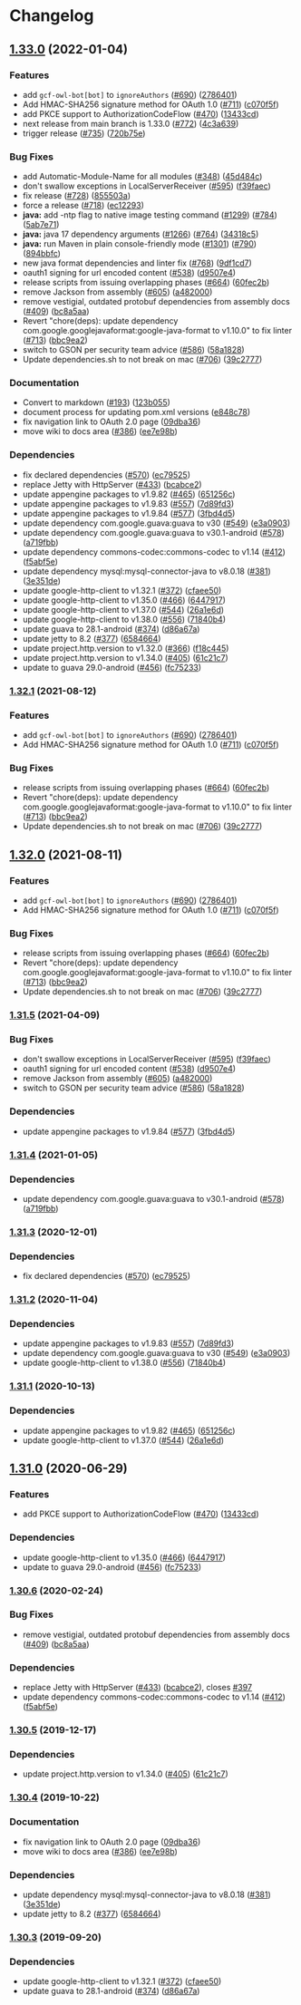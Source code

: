 # Changelog

## [1.33.0](https://github.com/googleapis/google-oauth-java-client/compare/google-oauth-java-client-v1.32.1...google-oauth-java-client-v1.33.0) (2022-01-04)


### Features

* add `gcf-owl-bot[bot]` to `ignoreAuthors` ([#690](https://github.com/googleapis/google-oauth-java-client/issues/690)) ([2786401](https://github.com/googleapis/google-oauth-java-client/commit/27864015793eab524c83ba4fc345a1afc27d7a95))
* Add HMAC-SHA256 signature method for OAuth 1.0 ([#711](https://github.com/googleapis/google-oauth-java-client/issues/711)) ([c070f5f](https://github.com/googleapis/google-oauth-java-client/commit/c070f5f27d8034f681b7fc9a43825cfc7fd6f06f))
* add PKCE support to AuthorizationCodeFlow ([#470](https://github.com/googleapis/google-oauth-java-client/issues/470)) ([13433cd](https://github.com/googleapis/google-oauth-java-client/commit/13433cd7dd06267fc261f0b1d4764f8e3432c824))
* next release from main branch is 1.33.0 ([#772](https://github.com/googleapis/google-oauth-java-client/issues/772)) ([4c3a639](https://github.com/googleapis/google-oauth-java-client/commit/4c3a6399f6d4aa4871bd119de378965e187e58b3))
* trigger release ([#735](https://github.com/googleapis/google-oauth-java-client/issues/735)) ([720b75e](https://github.com/googleapis/google-oauth-java-client/commit/720b75e479db3eab65365132aca54f43bddbdf4f))


### Bug Fixes

* add Automatic-Module-Name for all modules ([#348](https://github.com/googleapis/google-oauth-java-client/issues/348)) ([45d484c](https://github.com/googleapis/google-oauth-java-client/commit/45d484c6eb1203976e99eafb0b468a57d22a73a4))
* don't swallow exceptions in LocalServerReceiver ([#595](https://github.com/googleapis/google-oauth-java-client/issues/595)) ([f39faec](https://github.com/googleapis/google-oauth-java-client/commit/f39faec9980fa65602a216fbf34555b744139443))
* fix release ([#728](https://github.com/googleapis/google-oauth-java-client/issues/728)) ([855503a](https://github.com/googleapis/google-oauth-java-client/commit/855503afa55def3192e2bdaf7247aa2484a2abbd))
* force a release ([#718](https://github.com/googleapis/google-oauth-java-client/issues/718)) ([ec12293](https://github.com/googleapis/google-oauth-java-client/commit/ec122937c496396dad90ac05d71814342c611e70))
* **java:** add -ntp flag to native image testing command ([#1299](https://github.com/googleapis/google-oauth-java-client/issues/1299)) ([#784](https://github.com/googleapis/google-oauth-java-client/issues/784)) ([5ab7e71](https://github.com/googleapis/google-oauth-java-client/commit/5ab7e71390fbb2077b990e7a4b846b0eaa91d8a5))
* **java:** java 17 dependency arguments ([#1266](https://github.com/googleapis/google-oauth-java-client/issues/1266)) ([#764](https://github.com/googleapis/google-oauth-java-client/issues/764)) ([34318c5](https://github.com/googleapis/google-oauth-java-client/commit/34318c5342dbf6226c9959dcef26e45ecbcb650f))
* **java:** run Maven in plain console-friendly mode ([#1301](https://github.com/googleapis/google-oauth-java-client/issues/1301)) ([#790](https://github.com/googleapis/google-oauth-java-client/issues/790)) ([894bbfc](https://github.com/googleapis/google-oauth-java-client/commit/894bbfc751099d19b5f18fe70c2e068b1f6fd09c))
* new java format dependencies and linter fix ([#768](https://github.com/googleapis/google-oauth-java-client/issues/768)) ([9df1cd7](https://github.com/googleapis/google-oauth-java-client/commit/9df1cd70057bbb4f37f487f10d309d651ed68d20))
* oauth1 signing for url encoded content ([#538](https://github.com/googleapis/google-oauth-java-client/issues/538)) ([d9507e4](https://github.com/googleapis/google-oauth-java-client/commit/d9507e4c367cc870b811e28e3b206ef4661c67d8))
* release scripts from issuing overlapping phases ([#664](https://github.com/googleapis/google-oauth-java-client/issues/664)) ([60fec2b](https://github.com/googleapis/google-oauth-java-client/commit/60fec2b9bbd5d632dff155a45a2ed0fa2f261c45))
* remove Jackson from assembly ([#605](https://github.com/googleapis/google-oauth-java-client/issues/605)) ([a482000](https://github.com/googleapis/google-oauth-java-client/commit/a482000eddf3c056f57492487c4a2f1e2f81feeb))
* remove vestigial, outdated protobuf dependencies from assembly docs ([#409](https://github.com/googleapis/google-oauth-java-client/issues/409)) ([bc8a5aa](https://github.com/googleapis/google-oauth-java-client/commit/bc8a5aa3745b414bea035d9dad66882be7ad6311))
* Revert "chore(deps): update dependency com.google.googlejavaformat:google-java-format to v1.10.0" to fix linter ([#713](https://github.com/googleapis/google-oauth-java-client/issues/713)) ([bbc9ea2](https://github.com/googleapis/google-oauth-java-client/commit/bbc9ea2865f30a12402869e427bc6ae3ebffc588))
* switch to GSON per security team advice ([#586](https://github.com/googleapis/google-oauth-java-client/issues/586)) ([58a1828](https://github.com/googleapis/google-oauth-java-client/commit/58a1828e8e291c59494893b2632c294dffe98b23))
* Update dependencies.sh to not break on mac ([#706](https://github.com/googleapis/google-oauth-java-client/issues/706)) ([39c2777](https://github.com/googleapis/google-oauth-java-client/commit/39c2777543ca46dc2e4c12bd5469e829c9a85c37))


### Documentation

* Convert to markdown ([#193](https://github.com/googleapis/google-oauth-java-client/issues/193)) ([123b055](https://github.com/googleapis/google-oauth-java-client/commit/123b055fea07702b771976921915ccfdf8243f3e))
* document process for updating pom.xml versions ([e848c78](https://github.com/googleapis/google-oauth-java-client/commit/e848c78e656517df32f22a1b94cd9b615174a9d6))
* fix navigation link to OAuth 2.0 page ([09dba36](https://github.com/googleapis/google-oauth-java-client/commit/09dba36c4166fd1a062cc75e8688cd933c30f21d))
* move wiki to docs area ([#386](https://github.com/googleapis/google-oauth-java-client/issues/386)) ([ee7e98b](https://github.com/googleapis/google-oauth-java-client/commit/ee7e98b187251f1031863ad02790bf37a65b5691))


### Dependencies

* fix declared dependencies ([#570](https://github.com/googleapis/google-oauth-java-client/issues/570)) ([ec79525](https://github.com/googleapis/google-oauth-java-client/commit/ec79525da8bc50d4cb641a87c186a5870a61afd4))
* replace Jetty with HttpServer ([#433](https://github.com/googleapis/google-oauth-java-client/issues/433)) ([bcabce2](https://github.com/googleapis/google-oauth-java-client/commit/bcabce25df8b7dc9d3d0edfca009d47a465d1af3))
* update appengine packages to v1.9.82 ([#465](https://github.com/googleapis/google-oauth-java-client/issues/465)) ([651256c](https://github.com/googleapis/google-oauth-java-client/commit/651256caaaa0f760c6e098d6dae10b0c939564d4))
* update appengine packages to v1.9.83 ([#557](https://github.com/googleapis/google-oauth-java-client/issues/557)) ([7d89fd3](https://github.com/googleapis/google-oauth-java-client/commit/7d89fd36810e5c29073e0ab571e7e433d4473996))
* update appengine packages to v1.9.84 ([#577](https://github.com/googleapis/google-oauth-java-client/issues/577)) ([3fbd4d5](https://github.com/googleapis/google-oauth-java-client/commit/3fbd4d5205215447969adb7fa93a46f309eed4a5))
* update dependency com.google.guava:guava to v30 ([#549](https://github.com/googleapis/google-oauth-java-client/issues/549)) ([e3a0903](https://github.com/googleapis/google-oauth-java-client/commit/e3a0903fc405ea6fa86e62032dfb2a9fc9a23d1f))
* update dependency com.google.guava:guava to v30.1-android ([#578](https://github.com/googleapis/google-oauth-java-client/issues/578)) ([a719fbb](https://github.com/googleapis/google-oauth-java-client/commit/a719fbb03701938aac125f456153433e41b69393))
* update dependency commons-codec:commons-codec to v1.14 ([#412](https://github.com/googleapis/google-oauth-java-client/issues/412)) ([f5abf5e](https://github.com/googleapis/google-oauth-java-client/commit/f5abf5e00b9785f48fdea55a9d993565c66af61a))
* update dependency mysql:mysql-connector-java to v8.0.18 ([#381](https://github.com/googleapis/google-oauth-java-client/issues/381)) ([3e351de](https://github.com/googleapis/google-oauth-java-client/commit/3e351de3fb9a70a9174d06970b60d2387955e196))
* update google-http-client to v1.32.1 ([#372](https://github.com/googleapis/google-oauth-java-client/issues/372)) ([cfaee50](https://github.com/googleapis/google-oauth-java-client/commit/cfaee50cd3f4ef519619fc83366344ca6469c785))
* update google-http-client to v1.35.0 ([#466](https://github.com/googleapis/google-oauth-java-client/issues/466)) ([6447917](https://github.com/googleapis/google-oauth-java-client/commit/6447917c657a5ae4267afbab74dfdb890bbfbf28))
* update google-http-client to v1.37.0 ([#544](https://github.com/googleapis/google-oauth-java-client/issues/544)) ([26a1e6d](https://github.com/googleapis/google-oauth-java-client/commit/26a1e6d17f984cc6c3d5a9d7dbfe984eda2c27bd))
* update google-http-client to v1.38.0 ([#556](https://github.com/googleapis/google-oauth-java-client/issues/556)) ([71840b4](https://github.com/googleapis/google-oauth-java-client/commit/71840b44348f70f9c1e226f51aae3761d71dc341))
* update guava to 28.1-android ([#374](https://github.com/googleapis/google-oauth-java-client/issues/374)) ([d86a67a](https://github.com/googleapis/google-oauth-java-client/commit/d86a67ac5e7eef0b272c0c8970b2cccc5053d4d7))
* update jetty to 8.2 ([#377](https://github.com/googleapis/google-oauth-java-client/issues/377)) ([6584664](https://github.com/googleapis/google-oauth-java-client/commit/658466473c4f016c356e3647234e19c9166fcaec))
* update project.http.version to v1.32.0 ([#366](https://github.com/googleapis/google-oauth-java-client/issues/366)) ([f18c445](https://github.com/googleapis/google-oauth-java-client/commit/f18c445cc1282a9bf907f58bec8d83c053b0b7fa))
* update project.http.version to v1.34.0 ([#405](https://github.com/googleapis/google-oauth-java-client/issues/405)) ([61c21c7](https://github.com/googleapis/google-oauth-java-client/commit/61c21c7f6be6aca8285e3fedf1edab9a0faf3570))
* update to guava 29.0-android ([#456](https://github.com/googleapis/google-oauth-java-client/issues/456)) ([fc75233](https://github.com/googleapis/google-oauth-java-client/commit/fc752336af9cbdb9b2ed816a63d7bd3d8d1e2778))

### [1.32.1](https://www.github.com/googleapis/google-oauth-java-client/compare/v1.32.0...v1.32.1) (2021-08-12)


### Features

* add `gcf-owl-bot[bot]` to `ignoreAuthors` ([#690](https://www.github.com/googleapis/google-oauth-java-client/issues/690)) ([2786401](https://www.github.com/googleapis/google-oauth-java-client/commit/27864015793eab524c83ba4fc345a1afc27d7a95))
* Add HMAC-SHA256 signature method for OAuth 1.0 ([#711](https://www.github.com/googleapis/google-oauth-java-client/issues/711)) ([c070f5f](https://www.github.com/googleapis/google-oauth-java-client/commit/c070f5f27d8034f681b7fc9a43825cfc7fd6f06f))


### Bug Fixes

* release scripts from issuing overlapping phases ([#664](https://www.github.com/googleapis/google-oauth-java-client/issues/664)) ([60fec2b](https://www.github.com/googleapis/google-oauth-java-client/commit/60fec2b9bbd5d632dff155a45a2ed0fa2f261c45))
* Revert "chore(deps): update dependency com.google.googlejavaformat:google-java-format to v1.10.0" to fix linter ([#713](https://www.github.com/googleapis/google-oauth-java-client/issues/713)) ([bbc9ea2](https://www.github.com/googleapis/google-oauth-java-client/commit/bbc9ea2865f30a12402869e427bc6ae3ebffc588))
* Update dependencies.sh to not break on mac ([#706](https://www.github.com/googleapis/google-oauth-java-client/issues/706)) ([39c2777](https://www.github.com/googleapis/google-oauth-java-client/commit/39c2777543ca46dc2e4c12bd5469e829c9a85c37))

## [1.32.0](https://www.github.com/googleapis/google-oauth-java-client/compare/v1.31.5...v1.32.0) (2021-08-11)


### Features

* add `gcf-owl-bot[bot]` to `ignoreAuthors` ([#690](https://www.github.com/googleapis/google-oauth-java-client/issues/690)) ([2786401](https://www.github.com/googleapis/google-oauth-java-client/commit/27864015793eab524c83ba4fc345a1afc27d7a95))
* Add HMAC-SHA256 signature method for OAuth 1.0 ([#711](https://www.github.com/googleapis/google-oauth-java-client/issues/711)) ([c070f5f](https://www.github.com/googleapis/google-oauth-java-client/commit/c070f5f27d8034f681b7fc9a43825cfc7fd6f06f))


### Bug Fixes

* release scripts from issuing overlapping phases ([#664](https://www.github.com/googleapis/google-oauth-java-client/issues/664)) ([60fec2b](https://www.github.com/googleapis/google-oauth-java-client/commit/60fec2b9bbd5d632dff155a45a2ed0fa2f261c45))
* Revert "chore(deps): update dependency com.google.googlejavaformat:google-java-format to v1.10.0" to fix linter ([#713](https://www.github.com/googleapis/google-oauth-java-client/issues/713)) ([bbc9ea2](https://www.github.com/googleapis/google-oauth-java-client/commit/bbc9ea2865f30a12402869e427bc6ae3ebffc588))
* Update dependencies.sh to not break on mac ([#706](https://www.github.com/googleapis/google-oauth-java-client/issues/706)) ([39c2777](https://www.github.com/googleapis/google-oauth-java-client/commit/39c2777543ca46dc2e4c12bd5469e829c9a85c37))

### [1.31.5](https://www.github.com/googleapis/google-oauth-java-client/compare/v1.31.4...v1.31.5) (2021-04-09)


### Bug Fixes

* don't swallow exceptions in LocalServerReceiver ([#595](https://www.github.com/googleapis/google-oauth-java-client/issues/595)) ([f39faec](https://www.github.com/googleapis/google-oauth-java-client/commit/f39faec9980fa65602a216fbf34555b744139443))
* oauth1 signing for url encoded content ([#538](https://www.github.com/googleapis/google-oauth-java-client/issues/538)) ([d9507e4](https://www.github.com/googleapis/google-oauth-java-client/commit/d9507e4c367cc870b811e28e3b206ef4661c67d8))
* remove Jackson from assembly ([#605](https://www.github.com/googleapis/google-oauth-java-client/issues/605)) ([a482000](https://www.github.com/googleapis/google-oauth-java-client/commit/a482000eddf3c056f57492487c4a2f1e2f81feeb))
* switch to GSON per security team advice ([#586](https://www.github.com/googleapis/google-oauth-java-client/issues/586)) ([58a1828](https://www.github.com/googleapis/google-oauth-java-client/commit/58a1828e8e291c59494893b2632c294dffe98b23))


### Dependencies

* update appengine packages to v1.9.84 ([#577](https://www.github.com/googleapis/google-oauth-java-client/issues/577)) ([3fbd4d5](https://www.github.com/googleapis/google-oauth-java-client/commit/3fbd4d5205215447969adb7fa93a46f309eed4a5))

### [1.31.4](https://www.github.com/googleapis/google-oauth-java-client/compare/v1.31.3...v1.31.4) (2021-01-05)


### Dependencies

* update dependency com.google.guava:guava to v30.1-android ([#578](https://www.github.com/googleapis/google-oauth-java-client/issues/578)) ([a719fbb](https://www.github.com/googleapis/google-oauth-java-client/commit/a719fbb03701938aac125f456153433e41b69393))

### [1.31.3](https://www.github.com/googleapis/google-oauth-java-client/compare/v1.31.2...v1.31.3) (2020-12-01)


### Dependencies

* fix declared dependencies ([#570](https://www.github.com/googleapis/google-oauth-java-client/issues/570)) ([ec79525](https://www.github.com/googleapis/google-oauth-java-client/commit/ec79525da8bc50d4cb641a87c186a5870a61afd4))

### [1.31.2](https://www.github.com/googleapis/google-oauth-java-client/compare/v1.31.1...v1.31.2) (2020-11-04)


### Dependencies

* update appengine packages to v1.9.83 ([#557](https://www.github.com/googleapis/google-oauth-java-client/issues/557)) ([7d89fd3](https://www.github.com/googleapis/google-oauth-java-client/commit/7d89fd36810e5c29073e0ab571e7e433d4473996))
* update dependency com.google.guava:guava to v30 ([#549](https://www.github.com/googleapis/google-oauth-java-client/issues/549)) ([e3a0903](https://www.github.com/googleapis/google-oauth-java-client/commit/e3a0903fc405ea6fa86e62032dfb2a9fc9a23d1f))
* update google-http-client to v1.38.0 ([#556](https://www.github.com/googleapis/google-oauth-java-client/issues/556)) ([71840b4](https://www.github.com/googleapis/google-oauth-java-client/commit/71840b44348f70f9c1e226f51aae3761d71dc341))

### [1.31.1](https://www.github.com/googleapis/google-oauth-java-client/compare/v1.31.0...v1.31.1) (2020-10-13)


### Dependencies

* update appengine packages to v1.9.82 ([#465](https://www.github.com/googleapis/google-oauth-java-client/issues/465)) ([651256c](https://www.github.com/googleapis/google-oauth-java-client/commit/651256caaaa0f760c6e098d6dae10b0c939564d4))
* update google-http-client to v1.37.0 ([#544](https://www.github.com/googleapis/google-oauth-java-client/issues/544)) ([26a1e6d](https://www.github.com/googleapis/google-oauth-java-client/commit/26a1e6d17f984cc6c3d5a9d7dbfe984eda2c27bd))

## [1.31.0](https://www.github.com/googleapis/google-oauth-java-client/compare/v1.30.6...v1.31.0) (2020-06-29)


### Features

* add PKCE support to AuthorizationCodeFlow ([#470](https://www.github.com/googleapis/google-oauth-java-client/issues/470)) ([13433cd](https://www.github.com/googleapis/google-oauth-java-client/commit/13433cd7dd06267fc261f0b1d4764f8e3432c824))


### Dependencies

* update google-http-client to v1.35.0 ([#466](https://www.github.com/googleapis/google-oauth-java-client/issues/466)) ([6447917](https://www.github.com/googleapis/google-oauth-java-client/commit/6447917c657a5ae4267afbab74dfdb890bbfbf28))
* update to guava 29.0-android ([#456](https://www.github.com/googleapis/google-oauth-java-client/issues/456)) ([fc75233](https://www.github.com/googleapis/google-oauth-java-client/commit/fc752336af9cbdb9b2ed816a63d7bd3d8d1e2778))

### [1.30.6](https://www.github.com/googleapis/google-oauth-java-client/compare/v1.30.5...v1.30.6) (2020-02-24)


### Bug Fixes

* remove vestigial, outdated protobuf dependencies from assembly docs ([#409](https://www.github.com/googleapis/google-oauth-java-client/issues/409)) ([bc8a5aa](https://www.github.com/googleapis/google-oauth-java-client/commit/bc8a5aa3745b414bea035d9dad66882be7ad6311))


### Dependencies

* replace Jetty with HttpServer ([#433](https://www.github.com/googleapis/google-oauth-java-client/issues/433)) ([bcabce2](https://www.github.com/googleapis/google-oauth-java-client/commit/bcabce25df8b7dc9d3d0edfca009d47a465d1af3)), closes [#397](https://www.github.com/googleapis/google-oauth-java-client/issues/397)
* update dependency commons-codec:commons-codec to v1.14 ([#412](https://www.github.com/googleapis/google-oauth-java-client/issues/412)) ([f5abf5e](https://www.github.com/googleapis/google-oauth-java-client/commit/f5abf5e00b9785f48fdea55a9d993565c66af61a))

### [1.30.5](https://www.github.com/googleapis/google-oauth-java-client/compare/v1.30.4...v1.30.5) (2019-12-17)


### Dependencies

* update project.http.version to v1.34.0 ([#405](https://www.github.com/googleapis/google-oauth-java-client/issues/405)) ([61c21c7](https://www.github.com/googleapis/google-oauth-java-client/commit/61c21c7f6be6aca8285e3fedf1edab9a0faf3570))

### [1.30.4](https://www.github.com/googleapis/google-oauth-java-client/compare/v1.30.3...v1.30.4) (2019-10-22)


### Documentation

* fix navigation link to OAuth 2.0 page ([09dba36](https://www.github.com/googleapis/google-oauth-java-client/commit/09dba36c4166fd1a062cc75e8688cd933c30f21d))
* move wiki to docs area ([#386](https://www.github.com/googleapis/google-oauth-java-client/issues/386)) ([ee7e98b](https://www.github.com/googleapis/google-oauth-java-client/commit/ee7e98b187251f1031863ad02790bf37a65b5691))


### Dependencies

* update dependency mysql:mysql-connector-java to v8.0.18 ([#381](https://www.github.com/googleapis/google-oauth-java-client/issues/381)) ([3e351de](https://www.github.com/googleapis/google-oauth-java-client/commit/3e351de3fb9a70a9174d06970b60d2387955e196))
* update jetty to 8.2 ([#377](https://www.github.com/googleapis/google-oauth-java-client/issues/377)) ([6584664](https://www.github.com/googleapis/google-oauth-java-client/commit/658466473c4f016c356e3647234e19c9166fcaec))

### [1.30.3](https://www.github.com/googleapis/google-oauth-java-client/compare/v1.30.2...v1.30.3) (2019-09-20)


### Dependencies

* update google-http-client to v1.32.1 ([#372](https://www.github.com/googleapis/google-oauth-java-client/issues/372)) ([cfaee50](https://www.github.com/googleapis/google-oauth-java-client/commit/cfaee50))
* update guava to 28.1-android ([#374](https://www.github.com/googleapis/google-oauth-java-client/issues/374)) ([d86a67a](https://www.github.com/googleapis/google-oauth-java-client/commit/d86a67a))
